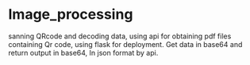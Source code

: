 # Image_processing
sanning QRcode and decoding data, using api for obtaining pdf files containing Qr code, using flask for deployment.
Get data in base64 and return output in base64, In json format by api.
